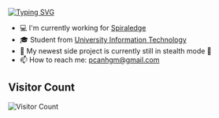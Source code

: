 <a href="https://git.io/typing-svg"><img src="https://readme-typing-svg.herokuapp.com?font=Fira+Code&weight=600&size=30&pause=1000&color=36ACF7&center=true&vCenter=true&width=435&lines=Canh+Pham;Full+Stack+web+developer" alt="Typing SVG" /></a>

<ul>
  <li> 💻 I'm currently working for <a href="https://www.linkedin.com/company/spiraledge-vietnam/mycompany/">Spiraledge</a> </li>
  <li> 🎓 Student from <a href="https://www.uit.edu.vn">University Information Technology</a> </li>
  <li> 🔭 My newest side project is currently still in stealth mode 🤫 </li>
  <li> 📫 How to reach me: <a href="mailto: pcanhgm@gmail.com">pcanhgm@gmail.com</a> </li>
</li>
</ul>

## Visitor Count
![Visitor Count](https://profile-counter.glitch.me/idaka123/count.svg)

